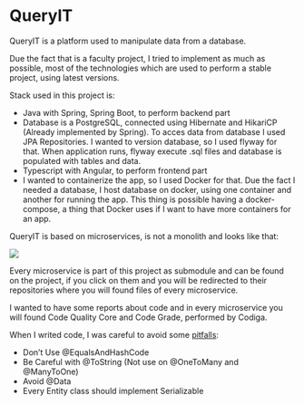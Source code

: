 # QueryIT
QueryIT is a platform used to manipulate data from a database.

Due the fact that is a faculty project, I tried to implement as much as possible, most of the technologies which are used to perform a stable project, using latest versions.

Stack used in this project is:

* Java with Spring, Spring Boot, to perform backend part
* Database is a PostgreSQL, connected using Hibernate and HikariCP (Already implemented by Spring). To acces data from database I used JPA Repositories. I wanted to version database, so I used flyway for that. When application runs, flyway execute .sql files and database is populated with tables and data. 
* Typescript with Angular, to perform frontend part
* I wanted to containerize the app, so I used Docker for that. Due the fact I needed a database, I host database on docker, using one container and another for running the app. This thing is possible having a docker-compose, a thing that Docker uses if I want to have more containers for an app.

QueryIT is based on microservices, is not a monolith and looks like that:

![](https://mermaid.ink/svg/pako:eNpt0MsOgjAQBdBfIbOmP9CFibzUaDAiO-uioaM0ysNaFqTh3y0oRKJdNXNub9MayCqBQOGqeJ07u4SVTr-Wp0ODqt2kZ4eQheMZb-lvSRgH3RgY5r6Jkn2cfoM3QGAe_XmpSVYpnFs4GW90PrdoMsE1H80fbPW3823r305woUBVcCns80w_YaBzLJABtVvB1Y0BKzuba2p7G4ZC6koBvfD7E12wRdWxLTOgWjU4hgLJ7VcVn1T3ArtZZAA)

Every microservice is part of this project as submodule and can be found on the project, if you click on them and you will be redirected to their repositories where you will found files of every microservice.

I wanted to have some reports about code and in every microservice you will found Code Quality Core and Code Grade, performed by Codiga.

When I writed code, I was careful to avoid some [pitfalls](https://thorben-janssen.com/lombok-hibernate-how-to-avoid-common-pitfalls/):
- Don’t Use @EqualsAndHashCode
- Be Careful with @ToString (Not use on @OneToMany and @ManyToOne)
- Avoid @Data
- Every Entity class should implement Serializable
